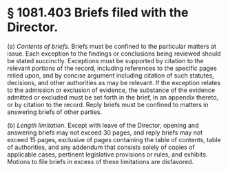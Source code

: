 # § 1081.403   Briefs filed with the Director.

(a) *Contents of briefs.* Briefs must be confined to the particular matters at issue. Each exception to the findings or conclusions being reviewed should be stated succinctly. Exceptions must be supported by citation to the relevant portions of the record, including references to the specific pages relied upon, and by concise argument including citation of such statutes, decisions, and other authorities as may be relevant. If the exception relates to the admission or exclusion of evidence, the substance of the evidence admitted or excluded must be set forth in the brief, in an appendix thereto, or by citation to the record. Reply briefs must be confined to matters in answering briefs of other parties.


(b) *Length limitation.* Except with leave of the Director, opening and answering briefs may not exceed 30 pages, and reply briefs may not exceed 15 pages, exclusive of pages containing the table of contents, table of authorities, and any addendum that consists solely of copies of applicable cases, pertinent legislative provisions or rules, and exhibits. Motions to file briefs in excess of these limitations are disfavored.




